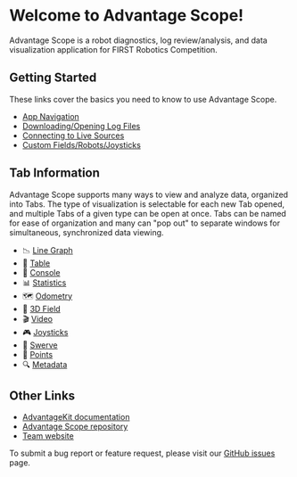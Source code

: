 # Welcome to Advantage Scope!

Advantage Scope is a robot diagnostics, log review/analysis, and data
visualization application for FIRST Robotics Competition.

## Getting Started

These links cover the basics you need to know to use Advantage Scope.

- [App Navigation](/docs/NAVIGATION.md)
- [Downloading/Opening Log Files](/docs/OPEN-FILE.md)
- [Connecting to Live Sources](/docs/OPEN-LIVE.md)
- [Custom Fields/Robots/Joysticks](/docs/CUSTOM-CONFIG.md)

## Tab Information

Advantage Scope supports many ways to view and analyze data, organized into Tabs. The type of visualization is selectable for each new Tab opened, and multiple Tabs of a given type can be open at once. Tabs can be named for ease of organization and many can "pop out" to separate windows for simultaneous, synchronized data viewing.

- 📉 [Line Graph](/docs/tabs/LINE-GRAPH.md)
- 🔢 [Table](/docs/tabs/TABLE.md)
- 💬 [Console](/docs/tabs/CONSOLE.md)
- 📊 [Statistics](/docs/tabs/STATISTICS.md)
- 🗺 [Odometry](/docs/tabs/ODOMETRY.md)
- 👀 [3D Field](/docs/tabs/3D-FIELD.md)
- 🎬 [Video](/docs/tabs/VIDEO.md)
- 🎮 [Joysticks](/docs/tabs/JOYSTICKS.md)
- 🦀 [Swerve](/docs/tabs/SWERVE.md)
- 🔵 [Points](/docs/tabs/POINTS.md)
- 🔍 [Metadata](/docs/tabs/METADATA.md)

## Other Links

- [AdvantageKit documentation](https://github.com/Mechanical-Advantage/AdvantageKit/blob/main/README.md)
- [Advantage Scope repository](https://github.com/Mechanical-Advantage/AdvantageScope/)
- [Team website](https://littletonrobotics.org)

To submit a bug report or feature request, please visit our [GitHub issues](https://github.com/Mechanical-Advantage/AdvantageScope/issues) page.
